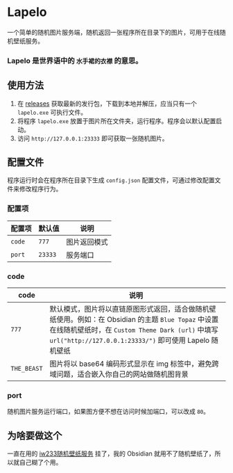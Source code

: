 # Lapelo
 一个简单的随机图片服务端，随机返回一张程序所在目录下的图片，可用于在线随机壁纸服务。

### Lapelo 是世界语中的 `水手裙的衣襟` 的意思。

## 使用方法
1. 在 [releases](https://github.com/Giftia/Lapelo/releases) 获取最新的发行包，下载到本地并解压，应当只有一个 `lapelo.exe` 可执行文件。
2. 将程序 `lapelo.exe` 放置于图片所在文件夹，运行程序。程序会以默认配置启动。
3. 访问 `http://127.0.0.1:23333` 即可获取一张随机图片。

## 配置文件
 程序运行时会在程序所在目录下生成 `config.json` 配置文件，可通过修改配置文件来修改程序行为。

### 配置项
| 配置项 | 默认值  | 说明         |
| ------ | ------- | ------------ |
| `code` | `777`   | 图片返回模式 |
| `port` | `23333` | 服务端口     |

### code
| code        | 说明                                                                                                                                                                                                              |
| ----------- | ----------------------------------------------------------------------------------------------------------------------------------------------------------------------------------------------------------------- |
| `777`       | 默认模式，图片将以直链原图形式返回，适合做随机壁纸使用。例如：在 Obsidian 的主题 `Blue Topaz` 中设置在线随机壁纸时，在 `Custom Theme Dark (url)` 中填写 `url("http://127.0.0.1:23333/")` 即可使用 Lapelo 随机壁纸 |
| `THE_BEAST` | 图片将以 base64 编码形式显示在 img 标签中，避免跨域问题，适合嵌入你自己的网站做随机图背景                                                                                                                         |

### port
 随机图片服务运行端口，如果图方便不想在访问时候加端口，可以改成 `80`。

## 为啥要做这个
 一直在用的 [iw233随机壁纸服务](https://dev.iw233.cn/API/index.php) 挂了，我的 Obsidian 就用不了随机壁纸了，所以就自己糊了个用。
